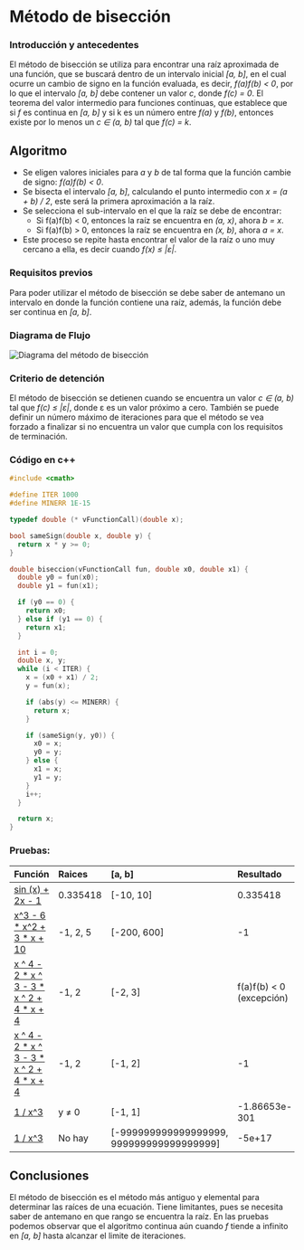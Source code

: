 # Método de bisección

### Introducción y antecedentes

El método de bisección se utiliza para encontrar una raíz aproximada de una función, que se buscará dentro de un intervalo inicial *[a, b]*, en el cual ocurre un cambio de signo en la función evaluada, es decir, *f(a)f(b) < 0*, por lo que el intervalo *[a, b]* debe contener un valor *c*, donde *f(c) = 0*. El teorema del valor intermedio para funciones continuas, que establece que si *f* es continua en *[a, b]* y si k es un número entre *f(a)* y *f(b)*, entonces existe por lo menos un  *c ∈ (a, b)* tal que *f(c) = k*.

## Algoritmo

- Se eligen valores iniciales para *a* y *b* de tal forma que la función cambie de signo: *f(a)f(b) < 0*.
- Se bisecta el intervalo *[a, b]*, calculando el punto intermedio con *x = (a + b) / 2*, este será la primera aproximación a la raíz.
- Se selecciona el sub-intervalo en el que la raíz se debe de encontrar:
  + Si f(a)f(b) < 0, entonces la raíz se encuentra en *(a, x)*, ahora *b = x*.
  + Si f(a)f(b) > 0, entonces la raíz se encuentra en *(x, b)*, ahora *a = x*.
-  Este proceso se repite hasta encontrar el valor de la raíz o uno muy cercano a ella, es decir cuando *f(x) ≤ |ε|*.

### Requisitos previos

Para poder utilizar el método de bisección se debe saber de antemano un intervalo en donde la función contiene una raíz, además, la función debe ser continua en *[a, b]*.

### Diagrama de Flujo
![Diagrama del método de bisección](/../screenshots/bisectionMethod.png?raw=true "Bisección")

### Criterio de detención

El método de bisección se detienen cuando se encuentra un valor *c ∈ (a, b)* tal que *f(c) ≤ |ε|*, donde ε es un valor próximo a cero. También se puede definir un número máximo de iteraciones para que el método se vea forzado a finalizar si no encuentra un valor que cumpla con los requisitos de terminación.

### Código en c++

```c++
#include <cmath>

#define ITER 1000
#define MINERR 1E-15

typedef double (* vFunctionCall)(double x);

bool sameSign(double x, double y) {
  return x * y >= 0;
}

double biseccion(vFunctionCall fun, double x0, double x1) {
  double y0 = fun(x0);
  double y1 = fun(x1);

  if (y0 == 0) {
    return x0;
  } else if (y1 == 0) {
    return x1;
  }

  int i = 0;
  double x, y;
  while (i < ITER) {
    x = (x0 + x1) / 2;
    y = fun(x);

    if (abs(y) <= MINERR) {
      return x;
    }

    if (sameSign(y, y0)) {
      x0 = x;
      y0 = y;
    } else {
      x1 = x;
      y1 = y;
    }
    i++;
  }

  return x;
}
```

### Pruebas:

|                                   Función                                  |      Raices    | [a, b] |     Resultado     |
| :------------------------------------------------------------------------- | :------------- | :----- | :---------------- |
| [sin (x) + 2x - 1](http://www.wolframalpha.com/input/?i=sinx+%2B+2*x+-+1)  |     0.335418   | [-10, 10] | 0.335418  |
| [x^3 - 6 * x^2 + 3 * x + 10](http://www.wolframalpha.com/input/?i=x%5E3+-+6+*+x%5E2+%2B+3+*+x+%2B+10) | -1, 2, 5  | [-200, 600] | -1 |
| [x ^ 4 - 2 * x ^ 3 - 3 * x ^ 2 + 4 * x + 4](http://www.wolframalpha.com/input/?i=x+%5E+4+-+2+*+x+%5E+3+-+3+*+x+%5E+2+%2B+4+*+x+%2B+4) | -1, 2 | [-2, 3] | f(a)f(b) < 0 (excepción) |
| [x ^ 4 - 2 * x ^ 3 - 3 * x ^ 2 + 4 * x + 4](http://www.wolframalpha.com/input/?i=x+%5E+4+-+2+*+x+%5E+3+-+3+*+x+%5E+2+%2B+4+*+x+%2B+4) | -1, 2 | [-1, 2] | -1 |
| [1 / x^3](http://www.wolframalpha.com/input/?i=1+%2F+x%5E3) | y ≠ 0 | [-1, 1] | -1.86653e-301 |
| [1 / x^3](http://www.wolframalpha.com/input/?i=1+%2F+x%5E3) | No hay | [-999999999999999999, 999999999999999999] | -5e+17 |


## Conclusiones
El método de bisección es el método más antiguo y elemental para determinar las raíces de una ecuación. Tiene limitantes, pues se necesita saber de antemano en que rango se encuentra la raíz. En las pruebas podemos observar que el algoritmo continua aún cuando *f* tiende a infinito en *[a, b]* hasta alcanzar el limite de iteraciones.
